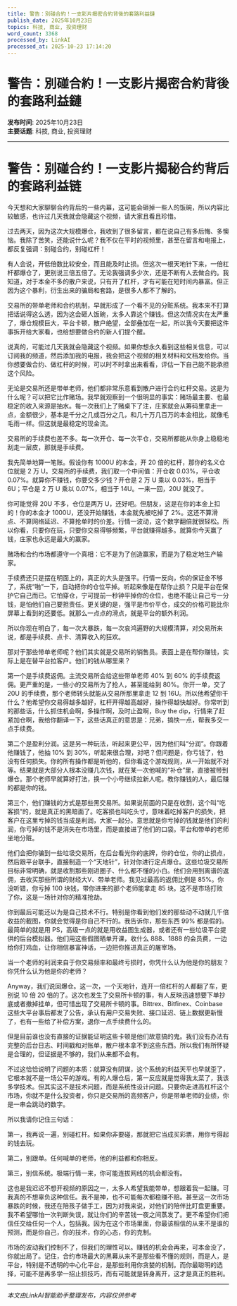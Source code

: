 ```yaml
---
title: 警告：別碰合約！一支影片揭密合約背後的套路利益鏈
publish_date: 2025年10月23日
topics: 科技, 商业, 投资理财
word_count: 3368
processed_by: LinkAI
processed_at: 2025-10-23 17:14:20
---
```


# 警告：別碰合約！一支影片揭密合約背後的套路利益鏈

**发布时间**: 2025年10月23日  
**主要话题**: 科技, 商业, 投资理财

---

# 警告：别碰合约！一支影片揭秘合约背后的套路利益链

今天想和大家聊聊合约背后的一些内幕，这可能会砸掉一些人的饭碗，所以内容比较敏感，也许过几天我就会隐藏这个视频，请大家且看且珍惜。

过去两天，因为这次大规模爆仓，我收到了很多留言，都在说自己有多后悔、多懊恼。我除了苦笑，还能说什么呢？我不仅在平时的视频里，甚至在留言和电报上，都反复强调：别碰合约，别碰杠杆！

有人会说，开低倍数比较安全，而且能及时止损。但这次一根天地针下来，一倍杠杆都爆仓了，更别说三倍五倍了。无论我强调多少次，还是不断有人去做合约。我知道，对于本金不多的散户来说，只有开了杠杆，才有可能在短时间内暴富。但正因为这个暴利，衍生出来的骗局和套路，是很多人都不了解的。

交易所的带单老师和合约机制，早就形成了一个看不见的分赃系统。我本来不打算把话说得这么透，因为这会砸人饭碗，太多人靠这个赚钱。但这次情况实在太严重了，爆仓规模巨大，平台卡顿，散户绝望，全部叠加在一起，所以我今天要把这件事拆开给大家看，也给想要做合约的新人们提个醒。

说真的，可能过几天我就会隐藏这个视频。如果你想永久看到这些相关信息，可以订阅我的频道，然后添加我的电报，我会把这个视频的相关材料和文档发给你。当你想要做合约、做杠杆的时候，可以时不时拿出来看看，评估一下自己能不能承担这个风险。

无论是交易所还是带单老师，他们都非常乐意看到散户进行合约杠杆交易。这是为什么呢？可以把它比作赌场。我早就观察到一个很明显的事实：赌场最主要、也最稳定的收入来源是抽水。每一次我们上了赌桌下了注，庄家就会从筹码里拿走一点，金额很少，基本是千分之几或百分之几，和几十万几百万的本金相比，就像毛毛雨一样。但这就是最稳定的现金流。

交易所的手续费也差不多。每一次开仓、每一次平仓，交易所都能从你身上稳稳地刮走一层皮，那就是手续费。

我先简单地算一笔账。假设你有 1000U 的本金，开 20 倍的杠杆，那你的名义仓位就是 2 万 U。交易所的手续费，我们取一个中间值：开仓收 0.03%，平仓收 0.07%。就算你不赚钱，你要交多少钱？开仓是 2 万 U 乘以 0.03%，相当于 6U；平仓是 2 万 U 乘以 0.07%，相当于 14U。一来一回，20U 就没了。

你可能觉得 20U 不多，仓位是两万 U，还好吧。但朋友，这是在你的本金上扣的！你的本金才 1000U，还没开始赚钱，本金就先被吃掉了 2%。这还不算滑点、不算网络延迟、不算抢单时的价差。行情一波动，这个数字翻倍就很轻松。所以你看，只要你在玩，只要你交易得够频繁，平台就赚得越多。就算你今天赢了钱，庄家也永远是最大的赢家。

赌场和合约市场都遵守一个真相：它不是为了创造赢家，而是为了稳定地生产输家。

手续费还只是摆在明面上的，真正的大头是强平。行情一反向，你的保证金不够了，系统“啪”一下，自动把你的仓位平掉。听起来像是在帮你止损？只是平台在保护它自己而已。它怕穿仓，宁可提前一秒钟平掉你的仓位，也绝不能让自己亏一分钱，是怕他们自己要担责任。更关键的是，强平是市价平仓，成交的价格可能比你屏幕上看到的还要低。就那么一点点的滑点，就是平台的额外利润。

所以你现在明白了，每一次大暴跌，每一次哀鸿遍野的大规模清算，对交易所来说，都是手续费、点卡、清算收入的狂欢。

那对于那些带单老师呢？他们其实就是交易所的销售员。表面上是在帮你赚钱，实际上是在替平台拉客户。他们的钱从哪里来？

第一个是手续费返佣。主流交易所会给这些带单老师 40% 到 60% 的手续费返佣。更严重的是，一些小的交易所为了抢人，甚至能给到 80%。你开一单，交了 20U 的手续费，那个老师转头就能从交易所那里拿走 12 到 16U。所以他希望你干什么？他希望你交易得越多越好，杠杆开得越高越好，操作得越快越好。你常听到的那些话，什么抓住机会啊，多操作啊，及时止盈啊，Buy the dip，行情来了赶紧加仓啊，我给你翻译一下，这些话真正的意思是：兄弟，搞快一点，帮我多交一点手续费。

第二个是盈利分润。这是另一种玩法，听起来更公平，因为他们叫“分润”。你跟着他赚钱了，他抽 10% 到 30%，听起来很合理，对吧？但问题是，你亏钱了，他没有任何损失。你的所有操作都是听他的，但你看这个游戏规则，从一开始就不对等。结果就是大部分人根本没赚几次钱，就在某一次他喊的“补仓”里，直接被带到爆仓。那个老师早就算好打法，换一个小号继续拉新人呢。教你赚钱的人，最后赚的都是你的钱。

第三个，他们赚钱的方式是那些黑交易所。如果说前面的只是在收割，这个叫“吃客损”的，就是真正的黑暗面了。吃客损也叫吃头寸，意味着吃掉客户的损失，把客户在这里亏掉的钱当成是利润，大家一起分。意思就是你亏掉的钱就是他们的利润，你亏掉的钱不是消失在市场里，而是直接进了他们的口袋。平台和带单的老师坐地分赃。

他们会把你骗到一些垃圾交易所，在后台看光你的底牌，你的仓位，你的止损点，然后跟平台联手，直接制造一个“天地针”，针对你进行定点爆仓。这些垃圾交易所目标非常明确，就是收割那些刚进圈子、什么都不懂的小白。他们会用到离谱的返佣，去收买那些所谓的财经大V、带单老师。我见过最高的返佣比例是 85%。你没听错，你亏掉 100 块钱，带你进来的那个老师能拿走 85 块。这不是市场打败了你，这是一场针对你的精准抢劫。

你到最后可能还以为是自己技术不行。特别是你看到他们发的那些动不动就几千倍收益的截图，你就会觉得是你自己不行的。我告诉你，那些东西 99% 都是假的。最简单的就是用 PS，高级一点的就是用收益图生成器，或者还有一些垃圾平台提供的后台模拟器。他们用这些假图晒单开课，收什么 888、1888 的会员费，一边给你打鸡血，让你相信暴富神话，一边把你推进真正的屠宰场。

当一个老师的利润来自于你交易频率和最终亏损时，你凭什么认为他是你的朋友？你凭什么认为他是你的老师？

Anyway，我们说回爆仓。这一次，一个天地针，连开一倍杠杆的人都翻了车，更别说 10 倍 20 倍的了。这次也发生了交易所卡顿的事，有人反映迅速想要下单抄底或者撤掉挂单，但可惜出现了交易所卡顿的事。Bittrex、Bitfinex、Coinbase 这些大平台事后都发了公告，承认有用户交易失败、接口延迟、链上数据更新慢了，也有一些给了补偿方案，退你一点手续费什么的。

但是目前谁也没有直接的证据能证明这些卡顿是他们故意搞的鬼。我们没有办法有完整的后台日志、时间戳和对账单，散户根本拿不到这些东西。所以我们有所怀疑是合理的，但证据是不够的，我们从来都不会有。

不过这恰恰说明了问题的本质：就算没有阴谋，这个系统的利益天平也早就歪了，它根本就不是一场公平的游戏。有的人爆仓后，第一反应就是觉得我太菜了，我该多学技术。但其实这不是技术问题，而是系统性设计问题。只要你走进高杠杆这个市场，你就不是什么投资者，你只是交易所的高频客户，你是带单老师的业绩，你是一串会跳动的数字。

所以我请你记住三句话：

第一，我再说一遍，别碰杠杆。如果你非要碰，那就把它当成买彩票，用你亏得起的钱去玩。

第二，别跟单。任何喊单的老师，他的利益都和你相反。

第三，别信系统。极端行情一来，你可能连拔网线的机会都没有。

这也是我迟迟不想开视频的原因之一，太多人希望我能带单，想跟着我一起赚。可我真的不想辜负这种信任。我不是神，也不可能每次都稳赚不赔。甚至这一次市场暴跌的时候，我还在陪孩子做手工，因为对我来说，对他们的陪伴比盯盘更重要。我不希望哪怕一次判断失误，就让你们的辛苦钱一夜之间蒸发了。更不希望你们把信任交给任何一个人，包括我。因为在这个市场里面，你最该相信的从来不是谁的预测，而是你自己，你的技术，你的心态，你的克制。

市场的波动我们控制不了，但我们的理性可以。赚钱的机会会再来，可本金没了，你就出局了。记住，合约市场最大的黑幕从来不是那些看不懂的规则，而是人，是平台，特别是不透明的中心化平台，是那些利用你贪婪的机制。而你最聪明的选择，可能不是再多学一招止损技巧，而有可能就是转身离开，这才是真正的胜利。


---

*本文由LinkAI智能助手整理发布，内容仅供参考*
